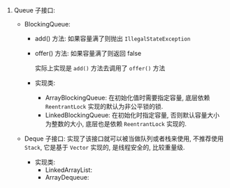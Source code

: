 1. Queue 子接口:

   - BlockingQueue: 

     - add() 方法: 如果容量满了则抛出 `IllegalStateException`

     - offer() 方法: 如果容量满了则返回 false

       实际上实现是 `add()` 方法去调用了 `offer()` 方法

     - 实现类:

       - ArrayBlockingQueue: 在初始化值时需要指定容量, 底层依赖 `ReentrantLock` 实现的默认为非公平锁的锁.
       - LinkedBlockingQueue: 在初始化时指定容量, 否则默认容量大小为整数的大小,  底层也是依赖 `ReentrantLock` 实现的.

   - Deque 子接口: 实现了该接口就可以被当做队列或者栈来使用, 不推荐使用 `Stack`, 它是基于 `Vector` 实现的, 是线程安全的, 比较重量级.

     - 实现类:
       - LinkedArrayList: 
       - ArrayDequeue:

     

